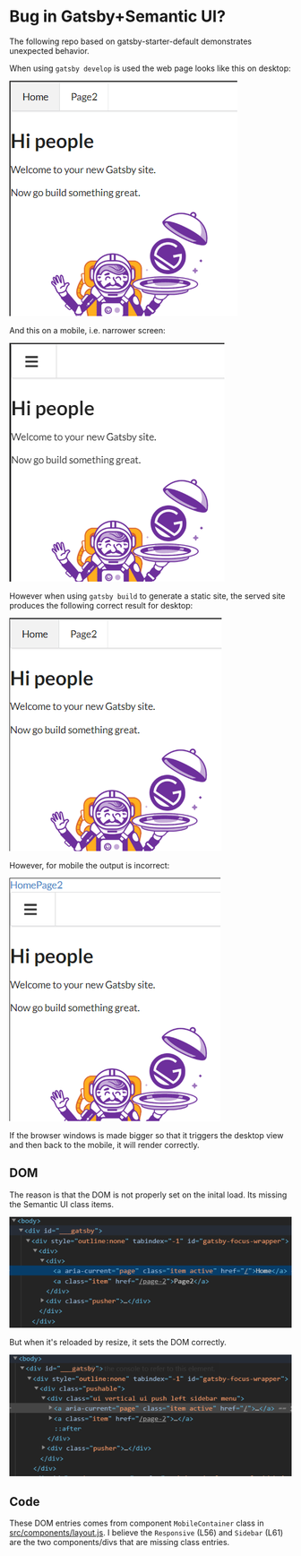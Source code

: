# Bug in Gatsby+Semantic UI?

The following repo based on gatsby-starter-default demonstrates unexpected
behavior.

When using `gatsby develop` is used the web page looks like this on desktop:

![](img/develop_desktop.png)

And this on a mobile, i.e. narrower screen:

![](img/develop_mobile.png)

However when using `gatsby build` to generate a static site, the served site
produces the following correct result for desktop:

![](img/serve_desktop.png)

However, for mobile the output is incorrect:

![](img/serve_mobile.png)

If the browser windows is made bigger so that it triggers the desktop view and
then back to the mobile, it will render correctly.

## DOM

The reason is that the DOM is not properly set on the inital load. Its missing
the Semantic UI class items.

![](img/incorrect_dom.png)

But when it's reloaded by resize, it sets the DOM correctly.

![](img/correct_dom.png)

## Code

These DOM entries comes from component `MobileContainer` class in
[src/components/layout.js](src/components/layout.js). I believe the
`Responsive` (L56) and `Sidebar` (L61) are the two
components/divs that are missing class entries.
